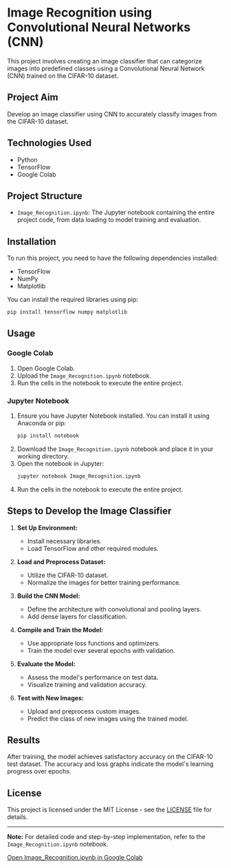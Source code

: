 # Image Recognition using Convolutional Neural Networks (CNN)

This project involves creating an image classifier that can categorize images into predefined classes using a Convolutional Neural Network (CNN) trained on the CIFAR-10 dataset.

## Project Aim

Develop an image classifier using CNN to accurately classify images from the CIFAR-10 dataset.

## Technologies Used

- Python
- TensorFlow
- Google Colab

## Project Structure

- `Image_Recognition.ipynb`: The Jupyter notebook containing the entire project code, from data loading to model training and evaluation.

## Installation

To run this project, you need to have the following dependencies installed:

- TensorFlow
- NumPy
- Matplotlib

You can install the required libraries using pip:

```bash
pip install tensorflow numpy matplotlib
```

## Usage

### Google Colab

1. Open Google Colab.
2. Upload the `Image_Recognition.ipynb` notebook.
3. Run the cells in the notebook to execute the entire project.

### Jupyter Notebook

1. Ensure you have Jupyter Notebook installed. You can install it using Anaconda or pip:
   ```bash
   pip install notebook
   ```
2. Download the `Image_Recognition.ipynb` notebook and place it in your working directory.
3. Open the notebook in Jupyter:
   ```bash
   jupyter notebook Image_Recognition.ipynb
   ```
4. Run the cells in the notebook to execute the entire project.

## Steps to Develop the Image Classifier

1. **Set Up Environment:**
   - Install necessary libraries.
   - Load TensorFlow and other required modules.

2. **Load and Preprocess Dataset:**
   - Utilize the CIFAR-10 dataset.
   - Normalize the images for better training performance.

3. **Build the CNN Model:**
   - Define the architecture with convolutional and pooling layers.
   - Add dense layers for classification.

4. **Compile and Train the Model:**
   - Use appropriate loss functions and optimizers.
   - Train the model over several epochs with validation.

5. **Evaluate the Model:**
   - Assess the model's performance on test data.
   - Visualize training and validation accuracy.

6. **Test with New Images:**
   - Upload and preprocess custom images.
   - Predict the class of new images using the trained model.

## Results

After training, the model achieves satisfactory accuracy on the CIFAR-10 test dataset. The accuracy and loss graphs indicate the model's learning progress over epochs.

## License

This project is licensed under the MIT License - see the [LICENSE](https://github.com/muhammadhuzaifayousaf/Codeclause_AI_Internship/blob/main/LICENSE) file for details.

---

**Note:** For detailed code and step-by-step implementation, refer to the `Image_Recognition.ipynb` notebook.

[Open Image_Recognition.ipynb in Google Colab](https://colab.research.google.com/drive/1qlAf9XBG041A0fzhyKWCUKLCk8Ja2QpT?usp=sharing)

